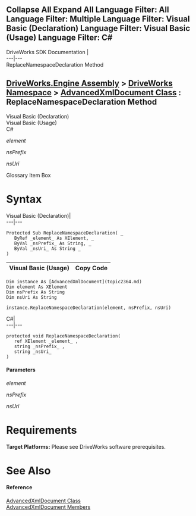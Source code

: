        

 Collapse All Expand All  Language Filter: All  Language Filter: Multiple  Language Filter: Visual Basic (Declaration) Language Filter: Visual Basic (Usage) Language Filter: C#  
---  
DriveWorks SDK Documentation  |   
---|---  
ReplaceNamespaceDeclaration Method   
  
[DriveWorks.Engine Assembly](topic2156.md) > [DriveWorks Namespace](topic2159.md) > [AdvancedXmlDocument Class](topic2364.md) : ReplaceNamespaceDeclaration Method  
---  
  
Visual Basic (Declaration)    
Visual Basic (Usage)    
C# 

_element_
    

_nsPrefix_
    

_nsUri_
    

Glossary Item Box

# Syntax

Visual Basic (Declaration)|   
---|---  
      
    
    Protected Sub ReplaceNamespaceDeclaration( _
       ByRef _element_ As XElement, _
       ByVal _nsPrefix_ As String, _
       ByVal _nsUri_ As String _
    )   
  
Visual Basic (Usage)| Copy Code  
---|---  
      
    
    Dim instance As [AdvancedXmlDocument](topic2364.md)
    Dim element As XElement
    Dim nsPrefix As String
    Dim nsUri As String
     
    instance.ReplaceNamespaceDeclaration(element, nsPrefix, nsUri)  
  
C#|   
---|---  
      
    
    protected void ReplaceNamespaceDeclaration( 
       ref XElement _element_ ,
       string _nsPrefix_ ,
       string _nsUri_
    )  
  
#### Parameters

 _element_
    
_nsPrefix_
    
_nsUri_
    

# Requirements

**Target Platforms:** Please see DriveWorks software prerequisites.

# See Also

#### Reference

[AdvancedXmlDocument Class](topic2364.md)   
[AdvancedXmlDocument Members](topic2365.md)


